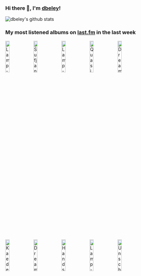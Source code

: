 ### Hi there 👋, I'm [dbeley](https://dbeley.ovh/en)!

![dbeley's github stats](https://github-readme-stats.vercel.app/api?username=dbeley)

### My most listened albums on [last.fm](https://www.last.fm/user/d_beley) in the last week

[<img src='https://lastfm.freetls.fastly.net/i/u/300x300/d806cc0a4201372f4acda90aac01ad72.jpg' width='16%' height='16%' alt='Lamp - Dusk to Dawn'>](https://www.last.fm/music/lamp/dusk%2bto%2bdawn)&nbsp;
[<img src='https://lastfm.freetls.fastly.net/i/u/300x300/c04861341a86e2054772ba6783cb4ffc.png' width='16%' height='16%' alt='Sufjan Stevens - Javelin'>](https://www.last.fm/music/sufjan%2bstevens/javelin)&nbsp;
[<img src='https://lastfm.freetls.fastly.net/i/u/300x300/8f08a5cccec4cc9c9eea14682e7de1d2.jpg' width='16%' height='16%' alt='Lamp - 恋人へ'>](https://www.last.fm/music/lamp/%25e6%2581%258b%25e4%25ba%25ba%25e3%2581%25b8)&nbsp;
[<img src='https://lastfm.freetls.fastly.net/i/u/300x300/26fbc255ec974052bb3f7b567c6dfb54.png' width='16%' height='16%' alt='Quasi - Featuring "Birds"'>](https://www.last.fm/music/quasi/featuring%2b%2522birds%2522)&nbsp;
[<img src='https://lastfm.freetls.fastly.net/i/u/300x300/cf47afa9760249238e3269e61b5facb4.png' width='16%' height='16%' alt='Dream Theater - Images and Words'>](https://www.last.fm/music/dream%2btheater/images%2band%2bwords)&nbsp;
<br>
[<img src='https://lastfm.freetls.fastly.net/i/u/300x300/4d17462c5153255c5d1b3458169d76d9.jpg' width='16%' height='16%' alt='Kaede - 秋の惑星、ハートはナイトブルー。'>](https://www.last.fm/music/kaede/%25e7%25a7%258b%25e3%2581%25ae%25e6%2583%2591%25e6%2598%259f%25e3%2580%2581%25e3%2583%258f%25e3%2583%25bc%25e3%2583%2588%25e3%2581%25af%25e3%2583%258a%25e3%2582%25a4%25e3%2583%2588%25e3%2583%2596%25e3%2583%25ab%25e3%2583%25bc%25e3%2580%2582)&nbsp;
[<img src='https://lastfm.freetls.fastly.net/i/u/300x300/11fd464c1b3b200408bfecbeca9ea0ca.jpg' width='16%' height='16%' alt='Dream Theater - The Astonishing'>](https://www.last.fm/music/dream%2btheater/the%2bastonishing)&nbsp;
[<img src='https://lastfm.freetls.fastly.net/i/u/300x300/84cf3328bad44a2eaf96b15285960355.png' width='16%' height='16%' alt='Handsomeboy Technique - Adelie Land'>](https://www.last.fm/music/handsomeboy%2btechnique/adelie%2bland)&nbsp;
[<img src='https://lastfm.freetls.fastly.net/i/u/300x300/4b5bd499be20581718de6c6632e67ced.jpg' width='16%' height='16%' alt='Lamp - ランプ幻想'>](https://www.last.fm/music/lamp/%25e3%2583%25a9%25e3%2583%25b3%25e3%2583%2597%25e5%25b9%25bb%25e6%2583%25b3)&nbsp;
[<img src='https://lastfm.freetls.fastly.net/i/u/300x300/844586eb4c6749cf818961ebcae18ccb.png' width='16%' height='16%' alt='Unschooling - New World Artifacts'>](https://www.last.fm/music/unschooling/new%2bworld%2bartifacts)&nbsp;
<br>
